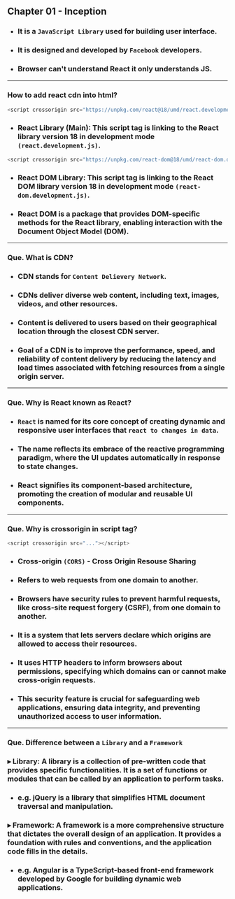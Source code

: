 ## Chapter 01 - Inception
- ### It is a `JavaScript Library` used for building user interface.
- ### It is designed and developed by `Facebook` developers.
- ### Browser can't understand React it only understands JS.

---
### How to add react cdn into html?
```js
<script crossorigin src="https://unpkg.com/react@18/umd/react.development.js"></script>
```
- ### React Library (Main): This script tag is linking to the React library version 18 in development mode `(react.development.js)`. 
```js
<script crossorigin src="https://unpkg.com/react-dom@18/umd/react-dom.development.js"></script>
```
- ### React DOM Library: This script tag is linking to the React DOM library version 18 in development mode `(react-dom.development.js)`.
- ### React DOM is a package that provides DOM-specific methods for the React library, enabling interaction with the Document Object Model (DOM). 

---

### Que. What is CDN?
- ### CDN stands for `Content Delievery Network`.
- ### CDNs deliver diverse web content, including **text, images, videos, and other resources**.
- ### Content is delivered to users based on their geographical location through the closest CDN server.
- ### Goal of a CDN is to improve the **performance, speed, and reliability of content delivery** by reducing the latency and load times associated with fetching resources from a single origin server.

---

### Que. Why is React known as React?
- ### `React` is named for its core concept of creating dynamic and responsive user interfaces that `react to changes in data`.
- ### The name reflects its embrace of the reactive programming paradigm, where the UI updates automatically in response to state changes.
- ### React signifies its component-based architecture, promoting the creation of modular and reusable UI components.

---

### Que. Why is crossorigin in script tag?
```js
<script crossorigin src="..."></script>
```
- ### Cross-origin `(CORS)` - Cross Origin Resouse Sharing
- ### Refers to web requests from one domain to another.
- ### Browsers have security rules to prevent harmful requests, like cross-site request forgery (CSRF), from one domain to another.
- ### It is a system that lets servers declare which origins are allowed to access their resources.
- ### It uses HTTP headers to inform browsers about permissions, specifying which domains can or cannot make cross-origin requests.
- ### This security feature is crucial for safeguarding web applications, ensuring data integrity, and preventing unauthorized access to user information.

--- 

### Que. Difference between a `Library` and a `Framework`
### ▸ **Library:** A library is a collection of pre-written code that provides specific functionalities. It is a set of functions or modules that can be called by an application to perform tasks.
- ### e.g. jQuery is a library that simplifies HTML document traversal and manipulation.

### ▸ **Framework:** A framework is a more comprehensive structure that dictates the overall design of an application. It provides a foundation with rules and conventions, and the application code fills in the details.
- ### e.g. Angular is a TypeScript-based front-end framework developed by Google for building dynamic web applications.